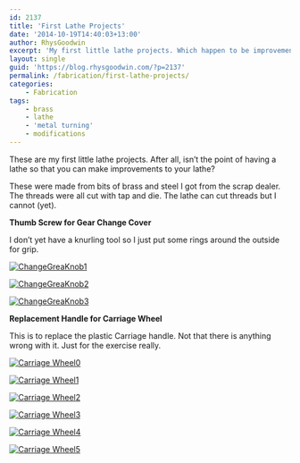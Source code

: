 ```yaml
---
id: 2137
title: 'First Lathe Projects'
date: '2014-10-19T14:40:03+13:00'
author: RhysGoodwin
excerpt: 'My first little lathe projects. Which happen to be improvements to the lathe!'
layout: single
guid: 'https://blog.rhysgoodwin.com/?p=2137'
permalink: /fabrication/first-lathe-projects/
categories:
    - Fabrication
tags:
    - brass
    - lathe
    - 'metal turning'
    - modifications
---
```


These are my first little lathe projects. After all, isn’t the point of having a lathe so that you can make improvements to your lathe?

These were made from bits of brass and steel I got from the scrap dealer. The threads were all cut with tap and die. The lathe can cut threads but I cannot (yet).

**Thumb Screw for Gear Change Cover**

I don’t yet have a knurling tool so I just put some rings around the outside for grip.

[![ChangeGreaKnob1](/content/uploads/2014/10/ChangeGreaKnob1.jpg)](/content/uploads/2014/10/ChangeGreaKnob1.jpg)

[![ChangeGreaKnob2](/content/uploads/2014/10/ChangeGreaKnob2.jpg)](/content/uploads/2014/10/ChangeGreaKnob2.jpg)

[![ChangeGreaKnob3](/content/uploads/2014/10/ChangeGreaKnob3.jpg)](/content/uploads/2014/10/ChangeGreaKnob3.jpg)

**Replacement Handle for Carriage Wheel**

This is to replace the plastic Carriage handle. Not that there is anything wrong with it. Just for the exercise really.

[![Carriage Wheel0](/content/uploads/2014/10/Carriage-Wheel0.jpg)](/content/uploads/2014/10/Carriage-Wheel0.jpg)

[![Carriage Wheel1](/content/uploads/2014/10/Carriage-Wheel1.jpg)](/content/uploads/2014/10/Carriage-Wheel1.jpg)

[![Carriage Wheel2](/content/uploads/2014/10/Carriage-Wheel2.jpg)](/content/uploads/2014/10/Carriage-Wheel2.jpg)

[![Carriage Wheel3](/content/uploads/2014/10/Carriage-Wheel3.jpg)](/content/uploads/2014/10/Carriage-Wheel3.jpg)

[![Carriage Wheel4](/content/uploads/2014/10/Carriage-Wheel4.jpg)](/content/uploads/2014/10/Carriage-Wheel4.jpg)

[![Carriage Wheel5](/content/uploads/2014/10/Carriage-Wheel5.jpg)](/content/uploads/2014/10/Carriage-Wheel5.jpg)